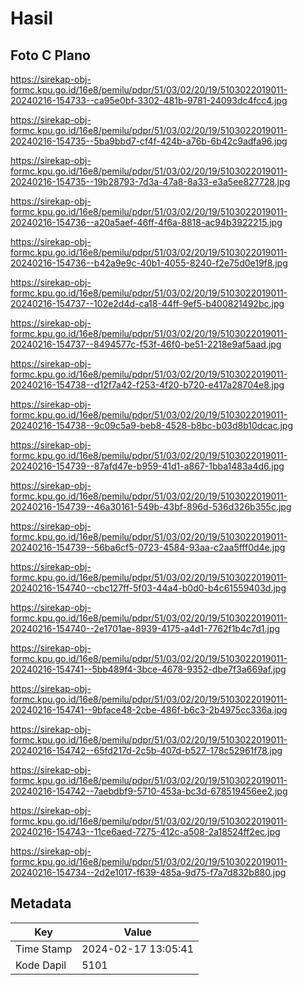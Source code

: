 # Hasil

## Foto C Plano

https://sirekap-obj-formc.kpu.go.id/16e8/pemilu/pdpr/51/03/02/20/19/5103022019011-20240216-154733--ca95e0bf-3302-481b-9781-24093dc4fcc4.jpg

https://sirekap-obj-formc.kpu.go.id/16e8/pemilu/pdpr/51/03/02/20/19/5103022019011-20240216-154735--5ba9bbd7-cf4f-424b-a76b-6b42c9adfa96.jpg

https://sirekap-obj-formc.kpu.go.id/16e8/pemilu/pdpr/51/03/02/20/19/5103022019011-20240216-154735--19b28793-7d3a-47a8-8a33-e3a5ee827728.jpg

https://sirekap-obj-formc.kpu.go.id/16e8/pemilu/pdpr/51/03/02/20/19/5103022019011-20240216-154736--a20a5aef-46ff-4f6a-8818-ac94b3922215.jpg

https://sirekap-obj-formc.kpu.go.id/16e8/pemilu/pdpr/51/03/02/20/19/5103022019011-20240216-154736--b42a9e9c-40b1-4055-8240-f2e75d0e19f8.jpg

https://sirekap-obj-formc.kpu.go.id/16e8/pemilu/pdpr/51/03/02/20/19/5103022019011-20240216-154737--102e2d4d-ca18-44ff-9ef5-b400821492bc.jpg

https://sirekap-obj-formc.kpu.go.id/16e8/pemilu/pdpr/51/03/02/20/19/5103022019011-20240216-154737--8494577c-f53f-46f0-be51-2218e9af5aad.jpg

https://sirekap-obj-formc.kpu.go.id/16e8/pemilu/pdpr/51/03/02/20/19/5103022019011-20240216-154738--d12f7a42-f253-4f20-b720-e417a28704e8.jpg

https://sirekap-obj-formc.kpu.go.id/16e8/pemilu/pdpr/51/03/02/20/19/5103022019011-20240216-154738--9c09c5a9-beb8-4528-b8bc-b03d8b10dcac.jpg

https://sirekap-obj-formc.kpu.go.id/16e8/pemilu/pdpr/51/03/02/20/19/5103022019011-20240216-154739--87afd47e-b959-41d1-a867-1bba1483a4d6.jpg

https://sirekap-obj-formc.kpu.go.id/16e8/pemilu/pdpr/51/03/02/20/19/5103022019011-20240216-154739--46a30161-549b-43bf-896d-536d326b355c.jpg

https://sirekap-obj-formc.kpu.go.id/16e8/pemilu/pdpr/51/03/02/20/19/5103022019011-20240216-154739--56ba6cf5-0723-4584-93aa-c2aa5fff0d4e.jpg

https://sirekap-obj-formc.kpu.go.id/16e8/pemilu/pdpr/51/03/02/20/19/5103022019011-20240216-154740--cbc127ff-5f03-44a4-b0d0-b4c61559403d.jpg

https://sirekap-obj-formc.kpu.go.id/16e8/pemilu/pdpr/51/03/02/20/19/5103022019011-20240216-154740--2e1701ae-8939-4175-a4d1-7762f1b4c7d1.jpg

https://sirekap-obj-formc.kpu.go.id/16e8/pemilu/pdpr/51/03/02/20/19/5103022019011-20240216-154741--5bb489f4-3bce-4678-9352-dbe7f3a669af.jpg

https://sirekap-obj-formc.kpu.go.id/16e8/pemilu/pdpr/51/03/02/20/19/5103022019011-20240216-154741--9bface48-2cbe-486f-b6c3-2b4975cc336a.jpg

https://sirekap-obj-formc.kpu.go.id/16e8/pemilu/pdpr/51/03/02/20/19/5103022019011-20240216-154742--65fd217d-2c5b-407d-b527-178c52961f78.jpg

https://sirekap-obj-formc.kpu.go.id/16e8/pemilu/pdpr/51/03/02/20/19/5103022019011-20240216-154742--7aebdbf9-5710-453a-bc3d-678519456ee2.jpg

https://sirekap-obj-formc.kpu.go.id/16e8/pemilu/pdpr/51/03/02/20/19/5103022019011-20240216-154743--11ce6aed-7275-412c-a508-2a18524ff2ec.jpg

https://sirekap-obj-formc.kpu.go.id/16e8/pemilu/pdpr/51/03/02/20/19/5103022019011-20240216-154734--2d2e1017-f639-485a-9d75-f7a7d832b880.jpg


## Metadata

| Key        | Value               |
| ---------- | ------------------- |
| Time Stamp | 2024-02-17 13:05:41 |
| Kode Dapil | 5101                |



